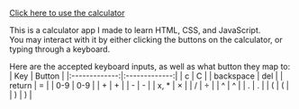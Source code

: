 [Click here to use the calculator](https://ben-lischin.github.io/Calculator/)

This is a calculator app I made to learn HTML, CSS, and JavaScript.\
You may interact with it by either clicking the buttons on the calculator, or typing through a keyboard.

Here are the accepted keyboard inputs, as well as what button they map to:
| Key           | Button        |
|:-------------:|:-------------:|
| c             | C             |
| backspace     | del           |
| return        | =             |
| 0-9           | 0-9           |
| +             | +             |
| -             | -             |
| x, *          | ×             |
| /             | ÷             |
| ^             | ^             |
| .             | .             |
| (             | (             |
| )             | )             |

